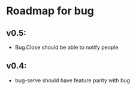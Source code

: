 # Roadmap for bug

## v0.5:
- Bug.Close should be able to notify people

## v0.4:
- bug-serve should have feature parity with bug
